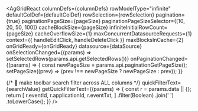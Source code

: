 <AgGridReact
  columnDefs={columnDefs}
  rowModelType="infinite"
  defaultColDef={defaultColDef}
  rowSelection={rowSelection}
  pagination={true}
  paginationPageSize={pageSize}
  paginationPageSizeSelector={[10, 20, 50, 100]}
  cacheBlockSize={pageSize}
  infiniteInitialRowCount={pageSize}
  cacheOverflowSize={1}
  maxConcurrentDatasourceRequests={1}
  context={{ handleEditClick, handleDeleteClick }}
  maxBlocksInCache={2}
  onGridReady={onGridReady}
  datasource={dataSource}
  onSelectionChanged={(params) => setSelectedRows(params.api.getSelectedRows())}
  onPaginationChanged={(params) => {
    const newPageSize = params.api.paginationGetPageSize();
    setPageSize((prev) => (prev !== newPageSize ? newPageSize : prev));
  }}

  {/* 🔎 make toolbar search filter across ALL columns */}
  quickFilterText={searchValue}
  getQuickFilterText={(params) => {
    const r = params.data || {};
    return [
      r.eventId,
      r.applicationId,
      r.eventTxt,
    ]
      .filter(Boolean)
      .join(' ')
      .toLowerCase();
  }}
/>
